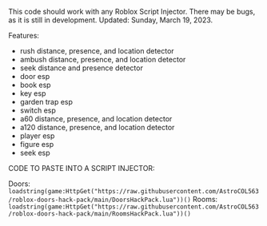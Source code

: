 This code should work with any Roblox Script Injector. There may be bugs, as it is still in development. Updated: Sunday, March 19, 2023.

Features:
- rush distance, presence, and location detector
- ambush distance, presence, and location detector
- seek distance and presence detector
- door esp
- book esp
- key esp
- garden trap esp
- switch esp
- a60 distance, presence, and location detector
- a120 distance, presence, and location detector
- player esp
- figure esp
- seek esp

CODE TO PASTE INTO A SCRIPT INJECTOR:

Doors: `loadstring(game:HttpGet("https://raw.githubusercontent.com/AstroCOL563/roblox-doors-hack-pack/main/DoorsHackPack.lua"))()`
Rooms: `loadstring(game:HttpGet("https://raw.githubusercontent.com/AstroCOL563/roblox-doors-hack-pack/main/RoomsHackPack.lua"))()`
